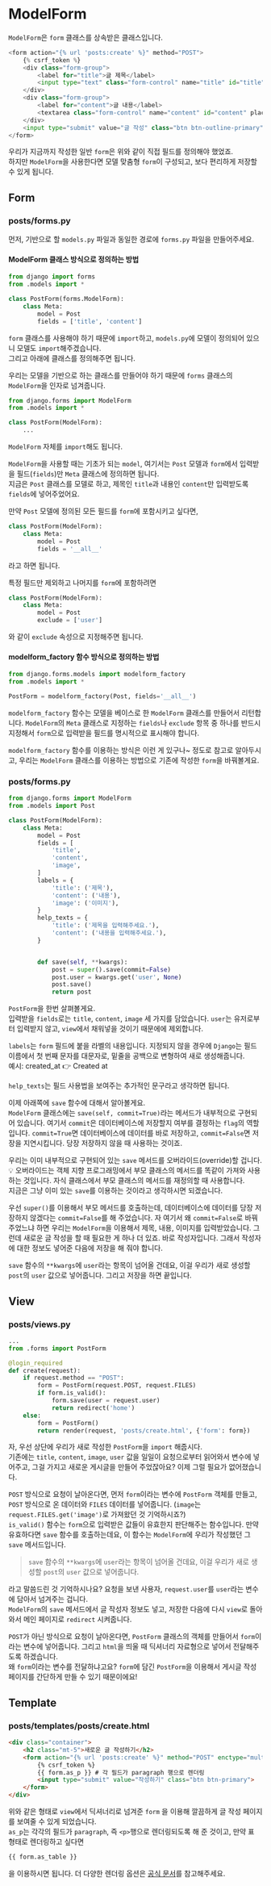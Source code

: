 # ModelForm  
`ModelForm`은 `form` 클래스를 상속받은 클래스입니다.  
```python
<form action="{% url 'posts:create' %}" method="POST">
    {% csrf_token %}
    <div class="form-group">
        <label for="title">글 제목</label>
        <input type="text" class="form-control" name="title" id="title" placeholder="제목을 입력해주세요." required>
    </div>
    <div class="form-group">
        <label for="content">글 내용</label>
        <textarea class="form-control" name="content" id="content" placeholder="내용을 입력해 주세요..."></textarea>
    </div>
    <input type="submit" value="글 작성" class="btn btn-outline-primary">
</form>
```
우리가 지금까지 작성한 일반 `form`은 위와 같이 직접 필드를 정의해야 했었죠.  
하지만 `ModelForm`을 사용한다면 모델 맞춤형 `form`이 구성되고, 보다 편리하게 저장할 수 있게 됩니다.  

## Form  
### posts/forms.py  
먼저, 기반으로 할 `models.py` 파일과 동일한 경로에 `forms.py` 파일을 만들어주세요.  
#### ModelForm 클래스 방식으로 정의하는 방법  
```python
from django import forms
from .models import *

class PostForm(forms.ModelForm):
    class Meta:
        model = Post
        fields = ['title', 'content']
```
`form` 클래스를 사용해야 하기 때문에 `import`하고, `models.py`에 모델이 정의되어 있으니 모델도 `import`해주겠습니다.  
그리고 아래에 클래스를 정의해주면 됩니다.  

우리는 모델을 기반으로 하는 클래스를 만들어야 하기 때문에 `forms` 클래스의 `ModelForm`을 인자로 넘겨줍니다.  
```python
from django.forms import ModelForm
from .models import *

class PostForm(ModelForm):
    ...
```
`ModelForm` 자체를 `import`해도 됩니다.  

`ModelForm`을 사용할 때는 기초가 되는 `model`, 여기서는 `Post` 모델과 `form`에서 입력받을 필드(`fields`)만 `Meta` 클래스에 정의하면 됩니다.  
지금은 `Post` 클래스를 모델로 하고, 제목인 `title`과 내용인 `content`만 입력받도록 `fields`에 넣어주었어요.  

만약 `Post` 모델에 정의된 모든 필드를 `form`에 포함시키고 싶다면,  
```python
class PostForm(ModelForm):
    class Meta:
        model = Post
        fields = '__all__'
```
라고 하면 됩니다.  

특정 필드만 제외하고 나머지를 `form`에 포함하려면
```python
class PostForm(ModelForm):
    class Meta:
        model = Post
        exclude = ['user']
```
와 같이 `exclude` 속성으로 지정해주면 됩니다.  

#### modelform_factory 함수 방식으로 정의하는 방법  
```python
from django.forms.models import modelform_factory
from .models import *

PostForm = modelform_factory(Post, fields='__all__')
```
`modelform_factory` 함수는 모델을 베이스로 한 `ModelForm` 클래스를 만들어서 리턴합니다. `ModelForm`의 `Meta` 클래스로 지정하는 `fields`나 `exclude` 항목 중 하나를 반드시 지정해서 `form`으로 입력받을 필드를 명시적으로 표시해야 합니다.  

`modelform_factory` 함수를 이용하는 방식은 이런 게 있구나~ 정도로 참고로 알아두시고, 우리는 `ModelForm` 클래스를 이용하는 방법으로 기존에 작성한 `form`을 바꿔볼게요.

### posts/forms.py  
```python
from django.forms import ModelForm
from .models import Post

class PostForm(ModelForm):
    class Meta:
        model = Post
        fields = [
            'title',
            'content',
            'image',
        ]
        labels = {
            'title': ('제목'),
            'content': ('내용'),
            'image': ('이미지'),
        }
        help_texts = {
            'title': ('제목을 입력해주세요.'),
            'content': ('내용을 입력해주세요.'),
        }


        def save(self, **kwargs):
            post = super().save(commit=False)
            post.user = kwargs.get('user', None)
            post.save()
            return post
```
`PostForm`을 한번 살펴볼게요.  
입력받을 `fields`로는 `title`, `content`, `image` 세 가지를 담았습니다. `user`는 유저로부터 입력받지 않고, `view`에서 채워넣을 것이기 때문에에 제외합니다.  

`labels`는 `form` 필드에 붙을 라벨의 내용입니다. 지정되지 않을 경우에 `Django`는 필드 이름에서 첫 번째 문자를 대문자로, 밑줄을 공백으로 변형하여 새로 생성해줍니다.  
예시: created_at :point_right: Created at

`help_texts`는 필드 사용법을 보여주는 추가적인 문구라고 생각하면 됩니다.  

이제 아래쪽에 `save` 함수에 대해서 알아볼게요.  
`ModelForm` 클래스에는 `save(self, commit=True)`라는 메서드가 내부적으로 구현되어 있습니다. 여기서 `commit`은 데이터베이스에 저장할지 여부를 결정하는 `flag`의 역할입니다. `commit=True`면 데이터베이스에 데이터를 바로 저장하고, `commit=False`면 저장을 지연시킵니다. 당장 저장하지 않을 때 사용하는 것이죠.  

우리는 이미 내부적으로 구현되어 있는 `save` 메서드를 오버라이드(override)할 겁니다.  
:bulb: 오버라이드는 객체 지향 프로그래밍에서 부모 클래스의 메서드를 똑같이 가져와 사용하는 것입니다. 자식 클래스에서 부모 클래스의 메서드를 재정의할 때 사용합니다.  
지금은 그냥 이미 있는 `save`를 이용하는 것이라고 생각하시면 되겠습니다.  

우선 `super()`를 이용해서 부모 메서드를 호출하는데, 데이터베이스에 데이터를 당장 저장하지 않겠다는 `commit=False`를 해 주었습니다. 자 여기서 왜 `commit=False`로 바꿔주었느냐 하면 우리는 `ModelForm`을 이용해서 제목, 내용, 이미지를 입력받았습니다. 그런데 새로운 글 작성을 할 때 필요한 게 하나 더 있죠. 바로 작성자입니다. 그래서 작성자에 대한 정보도 넣어준 다음에 저장을 해 줘야 합니다.  

`save` 함수의 `**kwargs`에 `user`라는 항목이 넘어올 건데요, 이걸 우리가 새로 생성할 `post`의 `user` 값으로 넣어줍니다. 그리고 저장을 하면 끝입니다.  

## View  
### posts/views.py  
```python
...
from .forms import PostForm

@login_required
def create(request):
    if request.method == "POST":
        form = PostForm(request.POST, request.FILES)
        if form.is_valid():
            form.save(user = request.user)
            return redirect('home')
    else:
        form = PostForm()
        return render(request, 'posts/create.html', {'form': form})
```
자, 우선 상단에 우리가 새로 작성한 `PostForm`을 `import` 해줍시다.  
기존에는 `title`, `content`, `image`, `user` 값을 일일이 요청으로부터 읽어와서 변수에 넣어주고, 그걸 가지고 새로운 게시글을 만들어 주었잖아요? 이제 그럴 필요가 없어졌습니다.  

`POST` 방식으로 요청이 날아온다면, 먼저 `form`이라는 변수에 `PostForm` 객체를 만들고, `POST` 방식으로 온 데이터와 `FILES` 데이터를 넣어줍니다. (`image`는 `request.FILES.get('image')`로 가져왔던 것 기억하시죠?)  
`is_valid()` 함수는 `form`으로 입력받은 값들이 유효한지 판단해주는 함수입니다. 만약 유효하다면 `save` 함수를 호출하는데요, 이 함수는 `ModelForm`에 우리가 작성했던 그 `save` 메서드입니다.  
> `save` 함수의 `**kwargs`에 `user`라는 항목이 넘어올 건데요, 이걸 우리가 새로 생성할 `post`의 `user` 값으로 넣어줍니다.  

라고 말씀드린 것 기억하시나요? 요청을 보낸 사용자, `request.user`를 `user`라는 변수에 담아서 넘겨주는 겁니다.  
`ModelForm`의 `save` 메서드에서 글 작성자 정보도 넣고, 저장한 다음에 다시 `view`로 돌아와서 메인 페이지로 `redirect` 시켜줍니다.  

`POST`가 아닌 방식으로 요청이 날아온다면, `PostForm` 클래스의 객체를 만들어서 `form`이라는 변수에 넣어줍니다. 그리고 `html`을 띄울 때 딕셔너리 자료형으로 넣어서 전달해주도록 하겠습니다.  
왜 `form`이라는 변수를 전달하냐고요? `form`에 담긴 `PostForm`을 이용해서 게시글 작성 페이지를 간단하게 만들 수 있기 때문이에요!  

## Template  
### posts/templates/posts/create.html  
```html
<div class="container">
    <h2 class="mt-5">새로운 글 작성하기</h2>
    <form action="{% url 'posts:create' %}" method="POST" enctype="multipart/form-data">
        {% csrf_token %}
        {{ form.as_p }} # 각 필드가 paragraph 행으로 렌더링
        <input type="submit" value="작성하기" class="btn btn-primary">
    </form>
</div>
```
위와 같은 형태로 `view`에서 딕셔너리로 넘겨준 `form` 을 이용해 깔끔하게 글 작성 페이지를 보여줄 수 있게 되었습니다.  
`as_p`는 각각의 필드가 `paragraph`, 즉 `<p>`행으로 렌더링되도록 해 준 것이고, 만약 표 형태로 렌더링하고 싶다면
```html
{{ form.as_table }}
```
을 이용하시면 됩니다. 더 다양한 렌더링 옵션은 [공식 문서](https://docs.djangoproject.com/en/3.0/topics/forms/#form-rendering-options)를 참고해주세요.  
